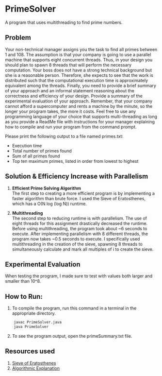 # PrimeSolver
A program that uses multithreading to find prime numbers.

## Problem 
Your non-technical manager assigns you the task to find all primes between 1 and 108.  The assumption is that your company is going to use a parallel machine that supports eight concurrent threads. Thus, in your design you should plan to spawn 8 threads that will perform the necessary computation. Your boss does not have a strong technical background but she is a reasonable person. Therefore, she expects to see that the work is distributed such that the computational execution time is approximately equivalent among the threads. Finally, you need to provide a brief summary of your approach and an informal statement reasoning about the correctness and efficiency of your design. Provide a summary of the experimental evaluation of your approach. Remember, that your company cannot afford a supercomputer and rents a machine by the minute, so the longer your program takes, the more it costs. Feel free to use any programming language of your choice that supports multi-threading as long as you provide a ReadMe file with instructions for your manager explaining how to compile and run your program from the command prompt.  

Please print the following output to a file named primes.txt:
- Execution time
- Total number of primes found
- Sum of all primes found
- Top ten maximum primes, listed in order from lowest to highest

## Solution & Efficiency Increase with Parallelism
1. **Efficient Prime Solving Algorithm**   
The first step to creating a more efficient program is by implementing a faster algorithm than brute force.
I used the Sieve of Eratosthenes, which has a O(N log (log N)) runtime.

2. **Multithreading**   
The second step to reducing runtime is with parallelism. The use of eight threads for this assignment drastically 
decreased the runtime. Before using multithreading, the program took about ~6 seconds to execute. After implementing parallelism with 8 different threads, the program now takes ~0.5 seconds to execute. I specifically used multithreading in the creation of the sieve, spawning
8 threads to simultaneously calculate and mark all multiples of i to create the sieve.  

## Experimental Evaluation
When testing the program, I made sure to test with values both larger and smaller than 10^8. 

## How to Run: 
1. To compile the program, run this command in a terminal in the appropriate directory. 
```bash
    javac PrimeSolver.java
    java PrimeSolver
```
2. To see the program output, open the primeSummary.txt file. 

## Resources used
1. [Sieve of Eratosthenes](https://www.geeksforgeeks.org/sieve-of-eratosthenes/)
2. [Algorithmic Explanation](https://www.massey.ac.nz/~mjjohnso/notes/59735/seminars/01077635.pdf)